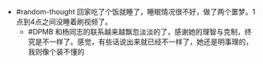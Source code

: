 - #random-thought 回家吃了个饭就睡了，睡眠情况很不好，做了两个噩梦。1点到4点之间没睡着刷视频了。
	- #DPMB 和杨同志的联系越来越飘忽淡淡的了，感谢她的理智与克制，终究是不一样了。感觉，有些话说出来就已经不一样了，她还是明事理的，我则像个装不懂的